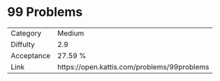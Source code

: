 # 99 Problems

<table>
    <tr>
        <td>Category</td>
        <td>Medium</td>
    </tr>
    <tr>
        <td>Diffulty</td>
        <td>2.9</td>
    </tr>
    <tr>
        <td>Acceptance</td>
        <td>27.59 %</td>
    </tr>
    <tr>
        <td>Link</td>
        <td>https://open.kattis.com/problems/99problems</td>
    </tr>
</table>
